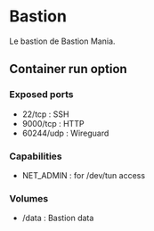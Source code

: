 # Bastion
Le bastion de Bastion Mania.
## Container run option
### Exposed ports
- 22/tcp : SSH
- 9000/tcp : HTTP
- 60244/udp : Wireguard

### Capabilities
- NET_ADMIN : for /dev/tun access

### Volumes
- /data : Bastion data